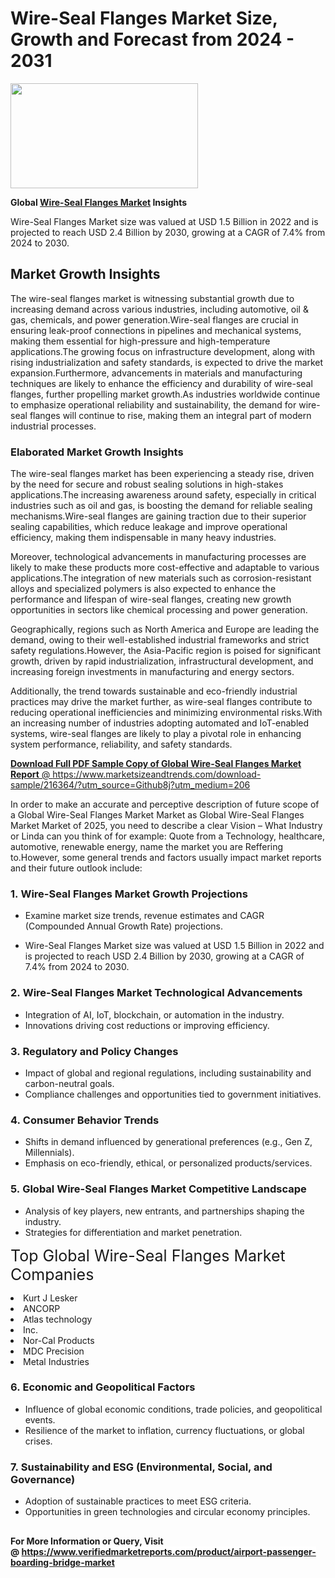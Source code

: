 <H1>Wire-Seal Flanges Market Size, Growth and Forecast from 2024 - 2031</H1><img class="aligncenter size-medium wp-image-584254" src="https://thirdeyenews.in/wp-content/uploads/2024/09/Global-Market-Research-300x168.jpeg" alt="" width="300" height="168" /><p><strong>Global&nbsp;<a href="https://www.marketsizeandtrends.com/download-sample/216364/?utm_source=Github8j?utm_medium=206">Wire-Seal Flanges Market</a> Insights</strong></p><p>Wire-Seal Flanges Market size was valued at USD 1.5 Billion in 2022 and is projected to reach USD 2.4 Billion by 2030, growing at a CAGR of 7.4% from 2024 to 2030.</p><p><h2>Market Growth Insights</h2> <p>The wire-seal flanges market is witnessing substantial growth due to increasing demand across various industries, including automotive, oil & gas, chemicals, and power generation.Wire-seal flanges are crucial in ensuring leak-proof connections in pipelines and mechanical systems, making them essential for high-pressure and high-temperature applications.The growing focus on infrastructure development, along with rising industrialization and safety standards, is expected to drive the market expansion.Furthermore, advancements in materials and manufacturing techniques are likely to enhance the efficiency and durability of wire-seal flanges, further propelling market growth.As industries worldwide continue to emphasize operational reliability and sustainability, the demand for wire-seal flanges will continue to rise, making them an integral part of modern industrial processes.</p> <p><a href="#"></a></p> <h3>Elaborated Market Growth Insights</h3> <p>The wire-seal flanges market has been experiencing a steady rise, driven by the need for secure and robust sealing solutions in high-stakes applications.The increasing awareness around safety, especially in critical industries such as oil and gas, is boosting the demand for reliable sealing mechanisms.Wire-seal flanges are gaining traction due to their superior sealing capabilities, which reduce leakage and improve operational efficiency, making them indispensable in many heavy industries.</p> <p>Moreover, technological advancements in manufacturing processes are likely to make these products more cost-effective and adaptable to various applications.The integration of new materials such as corrosion-resistant alloys and specialized polymers is also expected to enhance the performance and lifespan of wire-seal flanges, creating new growth opportunities in sectors like chemical processing and power generation.</p> <p>Geographically, regions such as North America and Europe are leading the demand, owing to their well-established industrial frameworks and strict safety regulations.However, the Asia-Pacific region is poised for significant growth, driven by rapid industrialization, infrastructural development, and increasing foreign investments in manufacturing and energy sectors.</p> <p>Additionally, the trend towards sustainable and eco-friendly industrial practices may drive the market further, as wire-seal flanges contribute to reducing operational inefficiencies and minimizing environmental risks.With an increasing number of industries adopting automated and IoT-enabled systems, wire-seal flanges are likely to play a pivotal role in enhancing system performance, reliability, and safety standards.</p> <p><a href="#"></p><p><span class=""><strong>Download Full PDF Sample Copy of Global Wire-Seal Flanges Market Report</strong> @ <a href="https://www.marketsizeandtrends.com/download-sample/216364/?utm_source=Github8j?utm_medium=206" target="_blank">https://www.marketsizeandtrends.com/download-sample/216364/?utm_source=Github8j?utm_medium=206</a></span></p><p>In order to make an accurate and perceptive description of future scope of a Global&nbsp;Wire-Seal Flanges Market Market as Global&nbsp;Wire-Seal Flanges Market Market of 2025, you need to describe a clear Vision &ndash; What Industry or Linda can you think of for example: Quote from a Technology, healthcare, automotive, renewable energy, name the market you are Reffering to.However, some general trends and factors usually impact market reports and their future outlook include:</p><h3>1.&nbsp;<strong>Wire-Seal Flanges Market Growth Projections</strong></h3><ul><li>Examine market size trends, revenue estimates and CAGR (Compounded Annual Growth Rate) projections.</li><li><p>Wire-Seal Flanges Market size was valued at USD 1.5 Billion in 2022 and is projected to reach USD 2.4 Billion by 2030, growing at a CAGR of 7.4% from 2024 to 2030.</p></li></ul><h3>2.&nbsp;<strong>Wire-Seal Flanges Market Technological Advancements</strong></h3><ul><li>Integration of AI, IoT, blockchain, or automation in the industry.</li><li>Innovations driving cost reductions or improving efficiency.</li></ul><h3>3.&nbsp;<strong>Regulatory and Policy Changes</strong></h3><ul><li>Impact of global and regional regulations, including sustainability and carbon-neutral goals.</li><li>Compliance challenges and opportunities tied to government initiatives.</li></ul><h3>4.&nbsp;<strong>Consumer Behavior Trends</strong></h3><ul><li>Shifts in demand influenced by generational preferences (e.g., Gen Z, Millennials).</li><li>Emphasis on eco-friendly, ethical, or personalized products/services.</li></ul><h3>5.&nbsp;<strong>Global Wire-Seal Flanges Market Competitive Landscape</strong></h3><ul><li>Analysis of key players, new entrants, and partnerships shaping the industry.</li><li>Strategies for differentiation and market penetration.</li></ul><p data-pm-slice="1 1 []"><span style="color: inherit; font-family: inherit; font-size: 25px;">Top Global Wire-Seal Flanges Market Companies</span></p><div class="" data-test-id=""><p><li>Kurt J Lesker</li><li> ANCORP</li><li> Atlas technology</li><li> Inc.</li><li> Nor-Cal Products</li><li> MDC Precision</li><li> Metal Industries</li></p></div><h3>6.&nbsp;<strong>Economic and Geopolitical Factors</strong></h3><ul><li>Influence of global economic conditions, trade policies, and geopolitical events.</li><li>Resilience of the market to inflation, currency fluctuations, or global crises.</li></ul><h3>7.&nbsp;<strong>Sustainability and ESG (Environmental, Social, and Governance)</strong></h3><ul><li>Adoption of sustainable practices to meet ESG criteria.</li><li>Opportunities in green technologies and circular economy principles.</li></ul><h2><strong style="font-size: 14px;">For More Information or Query, Visit @&nbsp;</strong><a style="background-color: #ffffff; font-size: 14px;" href="https://www.marketsizeandtrends.com/report/wire-seal-flanges-market/" target="_blank">https://www.verifiedmarketreports.com/product/airport-passenger-boarding-bridge-market</a></h2>